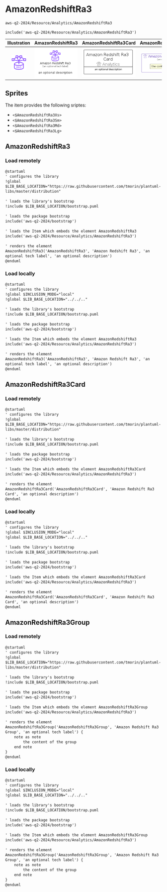# AmazonRedshiftRa3


```text
aws-q2-2024/Resource/Analytics/AmazonRedshiftRa3
```

```text
include('aws-q2-2024/Resource/Analytics/AmazonRedshiftRa3')
```



| Illustration | AmazonRedshiftRa3 | AmazonRedshiftRa3Card | AmazonRedshiftRa3Group |
| :---: | :---: | :---: | :---: |
| ![illustration for Illustration](../../../aws-q2-2024/Resource/Analytics/AmazonRedshiftRa3.png) | ![illustration for AmazonRedshiftRa3](../../../aws-q2-2024/Resource/Analytics/AmazonRedshiftRa3.Local.png) | ![illustration for AmazonRedshiftRa3Card](../../../aws-q2-2024/Resource/Analytics/AmazonRedshiftRa3Card.Local.png) | ![illustration for AmazonRedshiftRa3Group](../../../aws-q2-2024/Resource/Analytics/AmazonRedshiftRa3Group.Local.png) |



## Sprites
The item provides the following sriptes:

- `<$AmazonRedshiftRa3Xs>`
- `<$AmazonRedshiftRa3Sm>`
- `<$AmazonRedshiftRa3Md>`
- `<$AmazonRedshiftRa3Lg>`





## AmazonRedshiftRa3

### Load remotely
```plantuml
@startuml
' configures the library
!global $LIB_BASE_LOCATION="https://raw.githubusercontent.com/tmorin/plantuml-libs/master/distribution"

' loads the library's bootstrap
!include $LIB_BASE_LOCATION/bootstrap.puml

' loads the package bootstrap
include('aws-q2-2024/bootstrap')

' loads the Item which embeds the element AmazonRedshiftRa3
include('aws-q2-2024/Resource/Analytics/AmazonRedshiftRa3')

' renders the element
AmazonRedshiftRa3('AmazonRedshiftRa3', 'Amazon Redshift Ra3', 'an optional tech label', 'an optional description')
@enduml
```

### Load locally
```plantuml
@startuml
' configures the library
!global $INCLUSION_MODE="local"
!global $LIB_BASE_LOCATION="../../.."

' loads the library's bootstrap
!include $LIB_BASE_LOCATION/bootstrap.puml

' loads the package bootstrap
include('aws-q2-2024/bootstrap')

' loads the Item which embeds the element AmazonRedshiftRa3
include('aws-q2-2024/Resource/Analytics/AmazonRedshiftRa3')

' renders the element
AmazonRedshiftRa3('AmazonRedshiftRa3', 'Amazon Redshift Ra3', 'an optional tech label', 'an optional description')
@enduml
```

## AmazonRedshiftRa3Card

### Load remotely
```plantuml
@startuml
' configures the library
!global $LIB_BASE_LOCATION="https://raw.githubusercontent.com/tmorin/plantuml-libs/master/distribution"

' loads the library's bootstrap
!include $LIB_BASE_LOCATION/bootstrap.puml

' loads the package bootstrap
include('aws-q2-2024/bootstrap')

' loads the Item which embeds the element AmazonRedshiftRa3Card
include('aws-q2-2024/Resource/Analytics/AmazonRedshiftRa3')

' renders the element
AmazonRedshiftRa3Card('AmazonRedshiftRa3Card', 'Amazon Redshift Ra3 Card', 'an optional description')
@enduml
```

### Load locally
```plantuml
@startuml
' configures the library
!global $INCLUSION_MODE="local"
!global $LIB_BASE_LOCATION="../../.."

' loads the library's bootstrap
!include $LIB_BASE_LOCATION/bootstrap.puml

' loads the package bootstrap
include('aws-q2-2024/bootstrap')

' loads the Item which embeds the element AmazonRedshiftRa3Card
include('aws-q2-2024/Resource/Analytics/AmazonRedshiftRa3')

' renders the element
AmazonRedshiftRa3Card('AmazonRedshiftRa3Card', 'Amazon Redshift Ra3 Card', 'an optional description')
@enduml
```

## AmazonRedshiftRa3Group

### Load remotely
```plantuml
@startuml
' configures the library
!global $LIB_BASE_LOCATION="https://raw.githubusercontent.com/tmorin/plantuml-libs/master/distribution"

' loads the library's bootstrap
!include $LIB_BASE_LOCATION/bootstrap.puml

' loads the package bootstrap
include('aws-q2-2024/bootstrap')

' loads the Item which embeds the element AmazonRedshiftRa3Group
include('aws-q2-2024/Resource/Analytics/AmazonRedshiftRa3')

' renders the element
AmazonRedshiftRa3Group('AmazonRedshiftRa3Group', 'Amazon Redshift Ra3 Group', 'an optional tech label') {
    note as note
        the content of the group
    end note
}
@enduml
```

### Load locally
```plantuml
@startuml
' configures the library
!global $INCLUSION_MODE="local"
!global $LIB_BASE_LOCATION="../../.."

' loads the library's bootstrap
!include $LIB_BASE_LOCATION/bootstrap.puml

' loads the package bootstrap
include('aws-q2-2024/bootstrap')

' loads the Item which embeds the element AmazonRedshiftRa3Group
include('aws-q2-2024/Resource/Analytics/AmazonRedshiftRa3')

' renders the element
AmazonRedshiftRa3Group('AmazonRedshiftRa3Group', 'Amazon Redshift Ra3 Group', 'an optional tech label') {
    note as note
        the content of the group
    end note
}
@enduml
```

